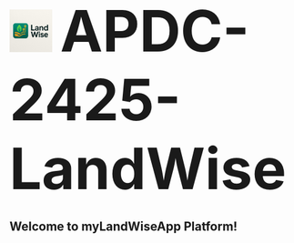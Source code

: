 <p>
  <img src="assets/Logo.jpeg" alt="myLandWiseApp Logo" width="75" style="vertical-align: middle; margin-right: 10px;"/>
  <span style="font-size: 100px; font-weight: bold; vertical-align: middle;">APDC-2425-LandWise</span>
</p>

## Welcome to myLandWiseApp Platform!
